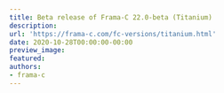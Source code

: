 ```yaml
---
title: Beta release of Frama-C 22.0-beta (Titanium)
description:
url: 'https://frama-c.com/fc-versions/titanium.html'
date: 2020-10-28T00:00:00-00:00
preview_image:
featured:
authors:
- frama-c
---
```



